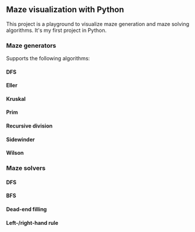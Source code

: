 ## Maze visualization with Python

This project is a playground to visualize maze generation and
maze solving algorithms. It's my first project in Python.



### Maze generators

Supports the following algorithms:

#### DFS

#### Eller

#### Kruskal

#### Prim

#### Recursive division

#### Sidewinder

#### Wilson



### Maze solvers

#### DFS

#### BFS

#### Dead-end filling

#### Left-/right-hand rule


